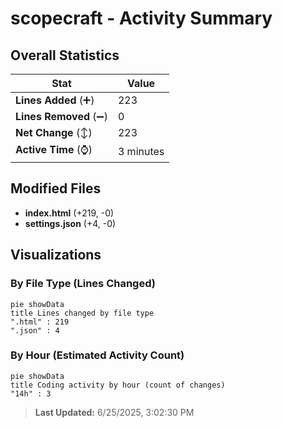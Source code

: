 # scopecraft - Activity Summary 

## Overall Statistics

| Stat                   | Value                                                             |
| ---------------------- | ----------------------------------------------------------------- |
| **Lines Added** (➕)   | 223                                          |
| **Lines Removed** (➖) | 0                                        |
| **Net Change** (↕)    | 223                |
| **Active Time** (⌚)   | 3 minutes |


## Modified Files
- **index.html** (+219, -0)
- **settings.json** (+4, -0)

## Visualizations

### By File Type (Lines Changed)

```mermaid
pie showData
title Lines changed by file type
".html" : 219
".json" : 4
```

### By Hour (Estimated Activity Count)

```mermaid
pie showData
title Coding activity by hour (count of changes)
"14h" : 3
```


> **Last Updated:** 6/25/2025, 3:02:30 PM